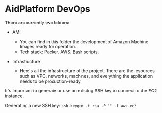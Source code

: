 # AidPlatform DevOps

There are currently two folders:

- AMI
  - You can find in this folder the development of Amazon Machine Images ready for operation.
  - Tech stack: Packer. AWS. Bash scripts.

- Infrastructure
  - Here's all the infrastructure of the project. There are the resources such as VPC, networks, machines, and everything the application needs to be production-ready.

It's important to generate or use an existing SSH key to connect to the EC2 instance.

Generating a new SSH key:
 ```ssh-keygen -t rsa -P "" -f aws-ec2```